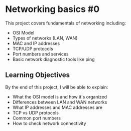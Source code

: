 # Networking basics #0

This project covers fundamentals of networking including:
* OSI Model
* Types of networks (LAN, WAN)
* MAC and IP addresses
* TCP/UDP protocols
* Port numbers and services
* Basic network diagnostic tools like ping

## Learning Objectives
By the end of this project, I will be able to explain:
- What the OSI model is and how it's organized
- Differences between LAN and WAN networks
- What IP addresses and MAC addresses are
- TCP vs UDP protocols
- Common port numbers
- How to check network connectivity
